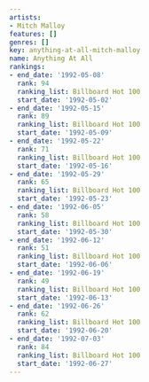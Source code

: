 ```yaml
---
artists:
- Mitch Malloy
features: []
genres: []
key: anything-at-all-mitch-malloy
name: Anything At All
rankings:
- end_date: '1992-05-08'
  rank: 94
  ranking_list: Billboard Hot 100
  start_date: '1992-05-02'
- end_date: '1992-05-15'
  rank: 89
  ranking_list: Billboard Hot 100
  start_date: '1992-05-09'
- end_date: '1992-05-22'
  rank: 71
  ranking_list: Billboard Hot 100
  start_date: '1992-05-16'
- end_date: '1992-05-29'
  rank: 65
  ranking_list: Billboard Hot 100
  start_date: '1992-05-23'
- end_date: '1992-06-05'
  rank: 58
  ranking_list: Billboard Hot 100
  start_date: '1992-05-30'
- end_date: '1992-06-12'
  rank: 51
  ranking_list: Billboard Hot 100
  start_date: '1992-06-06'
- end_date: '1992-06-19'
  rank: 49
  ranking_list: Billboard Hot 100
  start_date: '1992-06-13'
- end_date: '1992-06-26'
  rank: 62
  ranking_list: Billboard Hot 100
  start_date: '1992-06-20'
- end_date: '1992-07-03'
  rank: 84
  ranking_list: Billboard Hot 100
  start_date: '1992-06-27'
---
```


